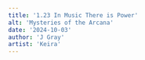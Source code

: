```yaml
---
title: '1.23 In Music There is Power'
alt: 'Mysteries of the Arcana'
date: '2024-10-03'
author: 'J Gray'
artist: 'Keira'
---
```

